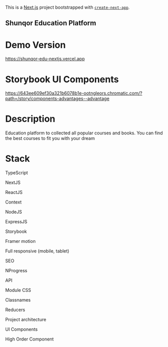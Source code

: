 This is a [Next.js](https://nextjs.org/) project bootstrapped with [`create-next-app`](https://github.com/vercel/next.js/tree/canary/packages/create-next-app).

## Shunqor Education Platform

# Demo Version
https://shunqor-edu-nextjs.vercel.app

# Storybook UI Components
https://643ee609ef30a321b6078b1e-ootngleors.chromatic.com/?path=/story/components-advantages--advantage 

# Description
Education platform to collected all popular courses and books. You can find the best courses to fit you with your dream

# Stack

TypeScript

NextJS

ReactJS

Context

NodeJS

ExpressJS

Storybook

Framer motion

Full responsive (mobile, tablet)

SEO

NProgress

API

Module CSS

Classnames

Reducers

Project architecture

UI Components

High Order Component

